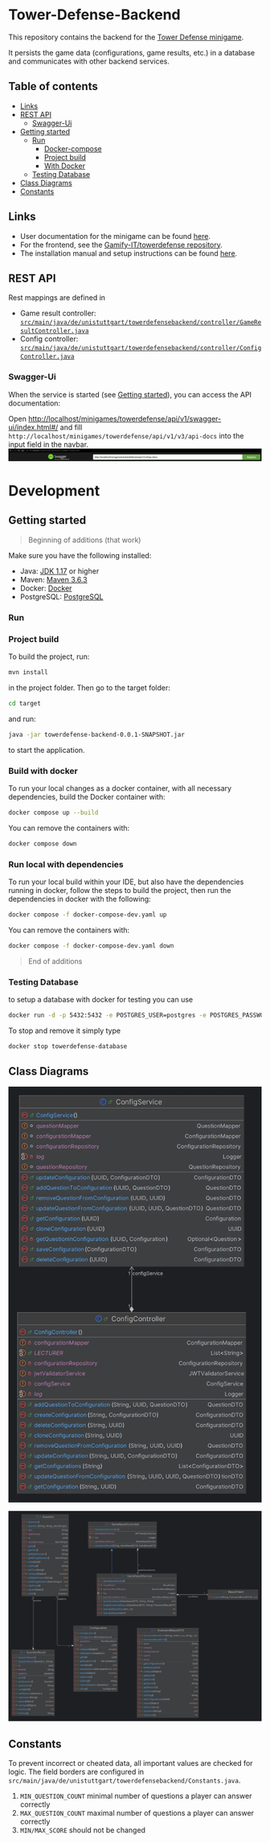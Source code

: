 # Tower-Defense-Backend

This repository contains the backend for
the [Tower Defense minigame](https://gamifyit-docs.readthedocs.io/en/latest/user-manuals/minigames/towerdefense.html).

It persists the game data (configurations, game results, etc.) in a database and communicates with other backend
services.

## Table of contents

<!-- TOC -->
* [Links](#links)
* [REST API](#rest-api)
    * [Swagger-Ui](#swagger-ui)
* [Getting started](#getting-started)
    * [Run](#run)
        * [Docker-compose](#docker-compose)
        * [Project build](#project-build)
        * [With Docker](#with-docker)
    * [Testing Database](#testing-database)
* [Class Diagrams](#class-diagrams)
* [Constants](#constants)
<!-- TOC -->

## Links

- User documentation for the minigame can be
  found [here](https://gamifyit-docs.readthedocs.io/en/latest/user-manuals/minigames/towerdefense.html).
- For the frontend, see the [Gamify-IT/towerdefense repository](https://github.com/Gamify-IT/towerdefense).
- The installation manual and setup instructions can be
  found [here](https://gamifyit-docs.readthedocs.io/en/latest/install-manuals/index.html).

## REST API

Rest mappings are defined in

- Game result
  controller: [`src/main/java/de/unistuttgart/towerdefensebackend/controller/GameResultController.java`](src/main/java/de/unistuttgart/towerdefensebackend/controller/GameResultController.java)
- Config
  controller: [`src/main/java/de/unistuttgart/towerdefensebackend/controller/ConfigController.java`](src/main/java/de/unistuttgart/towerdefensebackend/controller/ConfigController.java)

### Swagger-Ui

When the service is started (see [Getting started](#getting-started)), you can access the API documentation:

Open <http://localhost/minigames/towerdefense/api/v1/swagger-ui/index.html#/> and
fill `http://localhost/minigames/towerdefense/api/v1/v3/api-docs` into the input field in the navbar.
![img.png](assets/towerdefense-swagger.png)


# Development

## Getting started
> Beginning of additions (that work)

Make sure you have the following installed:

- Java: [JDK 1.17](https://www.oracle.com/java/technologies/javase/jdk17-archive-downloads.html) or higher
- Maven: [Maven 3.6.3](https://maven.apache.org/download.cgi)
- Docker: [Docker](https://www.docker.com/)
- PostgreSQL: [PostgreSQL](https://www.postgresql.org/download/)

### Run
### Project build
To build the project, run:
```sh
mvn install
```

in the project folder.
Then go to the target folder:
```sh
cd target
```
and run:
```sh
java -jar towerdefense-backend-0.0.1-SNAPSHOT.jar
```
to start the application.


### Build with docker
To run your local changes as a docker container, with all necessary dependencies,
build the Docker container with:

```sh
docker compose up --build
```
You can remove the containers with:
```sh
docker compose down
```

### Run local with dependencies
To run your local build within your IDE, but also have the dependencies running in docker, follow the steps
to build the project, then run the dependencies in docker with the following:
```sh
docker compose -f docker-compose-dev.yaml up 
```
You can remove the containers with:
```sh
docker compose -f docker-compose-dev.yaml down
```

> End of additions

### Testing Database

to setup a database with docker for testing you can use

```sh
docker run -d -p 5432:5432 -e POSTGRES_USER=postgres -e POSTGRES_PASSWORD=postgres -e POSTGRES_DB=postgres  --rm --name towerdefense-database postgres
```

To stop and remove it simply type

```sh
docker stop towerdefense-database
```

## Class Diagrams

![ConfigController](assets/ConfigService.webp)

![GameResultController](assets/GameResult.webp)

## Constants

To prevent incorrect or cheated data, all important values are checked for logic.
The field borders are configured in `src/main/java/de/unistuttgart/towerdefensebackend/Constants.java`.

1. `MIN_QUESTION_COUNT` minimal number of questions a player can answer correctly
2. `MAX_QUESTION_COUNT` maximal number of questions a player can answer correctly
3. `MIN/MAX_SCORE` should not be changed
